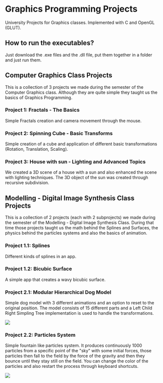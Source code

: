 # Graphics Programming Projects
University Projects for Graphics classes. Implemented with C and OpenGL (GLUT).

## How to run the executables?

Just download the .exe files and the .dll file, put them together in a folder and just run them.

## Computer Graphics Class Projects

This is a collection of 3 projects we made during the semester of the Computer Graphics class. Although they are quite simple they taught us the basics of Graphics Programming.

### Project 1: Fractals - The Basics

Simple Fractals creation and camera movement through the mouse.

### Project 2: Spinning Cube - Basic Transforms

Simple creation of a cube and application of different basic transformations (Rotation, Translation, Scaling).

### Project 3: House with sun - Lighting and Advanced Topics

We created a 3D scene of a house with a sun and also enhanced the scene with lighting techniques. The 3D object of the sun was created through recursive subdivision.

## Modelling - Digital Image Synthesis Class Projects

This is a collection of 2 projects (each with 2 subprojects) we made during the semester of the Modelling - Digital Image Synthesis Class. During that time those projects taught us the math behind the Splines and Surfaces, the physics behind the particles systems and also the basics of animation.

### Project 1.1: Splines

Different kinds of splines in an app.

### Project 1.2: Bicubic Surface

A simple app that creates a wavy bicubic surface.

### Project 2.1: Modular Hierarchical Dog Model

Simple dog model with 3 different animations and an option to reset to the original position. The model consists of 15 different parts and a Left Child Right Simpling Tree implementation is used to handle the transformations. 

<img src="https://github.com/StavrosNik4/Graphics-Projects/blob/8f4fe631a5d772fe430b1a7010933d3f8900c925/Screenshots/dog.gif"> 

### Project 2.2: Particles System

Simple fountain like particles system. It produces continuously 1000 particles from a specific point of the "sky" with some initial forces, 
those particles then fall to the field by the force of the gravity and then they bounce until they stay still on the field. You can change the 
color of the particles and also restart the process through keyboard shortcuts.

<img src="https://github.com/StavrosNik4/Graphics-Projects/blob/132bb018f3c4415ff619c63c38452e7f98ddddf4/Screenshots/particles.gif"> 

